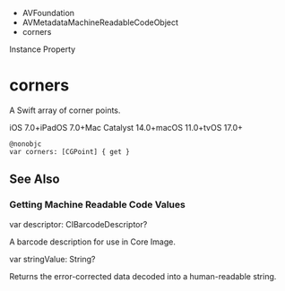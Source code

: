 

- AVFoundation
- AVMetadataMachineReadableCodeObject
-  corners 

Instance Property

# corners

A Swift array of corner points.

iOS 7.0+iPadOS 7.0+Mac Catalyst 14.0+macOS 11.0+tvOS 17.0+

``` source
@nonobjc
var corners: [CGPoint] { get }
```

## See Also

### Getting Machine Readable Code Values

var descriptor: CIBarcodeDescriptor?

A barcode description for use in Core Image.

var stringValue: String?

Returns the error-corrected data decoded into a human-readable string.


